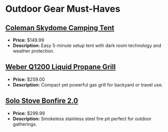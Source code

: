 # Outdoor Gear Must-Haves

## [Coleman Skydome Camping Tent](https://www.amazon.com/dp/B08L6YJ5ZK?tag=mychanneld-20)
- **Price:** $149.99
- **Description:** Easy 5-minute setup tent with dark room technology and weather protection.

## [Weber Q1200 Liquid Propane Grill](https://www.amazon.com/dp/B00FDOON9C?tag=mychanneld-20)
- **Price:** $259.00
- **Description:** Compact yet powerful gas grill for backyard or travel use.

## [Solo Stove Bonfire 2.0](https://www.amazon.com/dp/B0B2D7MT4R?tag=mychanneld-20)
- **Price:** $299.99
- **Description:** Smokeless stainless steel fire pit perfect for outdoor gatherings.

